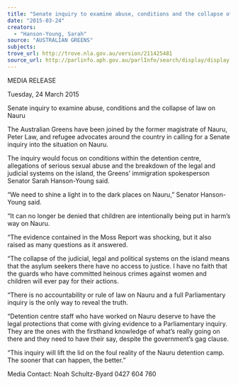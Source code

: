 ```yaml
---
title: "Senate inquiry to examine abuse, conditions and the collapse of law on Nauru"
date: "2015-03-24"
creators:
  - "Hanson-Young, Sarah"
source: "AUSTRALIAN GREENS"
subjects:
trove_url: http://trove.nla.gov.au/version/211425481
source_url: http://parlinfo.aph.gov.au/parlInfo/search/display/display.w3p;query=Id%3A%22media/pressrel/3733401%22
---
```


 MEDIA RELEASE    

 Tuesday, 24 March 2015    

 Senate inquiry to examine abuse, conditions and the collapse of law on Nauru    

 The Australian Greens have been joined by the former magistrate of Nauru, Peter Law,  and refugee advocates around the country in calling for a Senate inquiry into the  situation on Nauru.    

 The inquiry would focus on conditions within the detention centre, allegations of serious  sexual abuse and the breakdown of the legal and judicial systems on the island, the  Greens’ immigration spokesperson Senator Sarah Hanson-Young said.    

 “We need to shine a light in to the dark places on Nauru,” Senator Hanson-Young said.    

 “It can no longer be denied that children are intentionally being put in harm’s way on  Nauru.    

 “The evidence contained in the Moss Report was shocking, but it also raised as many  questions as it answered.    

 “The collapse of the judicial, legal and political systems on the island means that the  asylum seekers there have no access to justice. I have no faith that the guards who  have committed heinous crimes against women and children will ever pay for their  actions.    

 “There is no accountability or rule of law on Nauru and a full Parliamentary inquiry is the  only way to reveal the truth.    

 “Detention centre staff who have worked on Nauru deserve to have the legal protections  that come with giving evidence to a Parliamentary inquiry. They are the ones with the  firsthand knowledge of what’s really going on there and they need to have their say,  despite the government’s gag clause.    

 “This inquiry will lift the lid on the foul reality of the Nauru detention camp. The sooner  that can happen, the better.”    

 

 Media Contact: Noah Schultz-Byard 0427 604 760   


